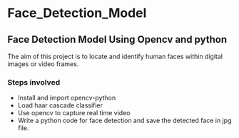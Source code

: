 # Face_Detection_Model
## Face Detection Model Using Opencv and python
The aim of this project is to locate and identify human faces within digital images or video frames.
### Steps involved
- Install and import opencv-python
- Load haar cascade classifier
- Use opencv to capture real time video
- Write a python code for face detection and save the detected face in jpg file.
